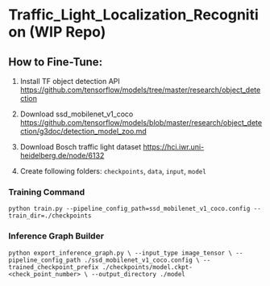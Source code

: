 # Traffic_Light_Localization_Recognition (WIP Repo)

## How to Fine-Tune:
1. Install TF object detection API  https://github.com/tensorflow/models/tree/master/research/object_detection

2. Download ssd_mobilenet_v1_coco https://github.com/tensorflow/models/blob/master/research/object_detection/g3doc/detection_model_zoo.md

3. Download Bosch traffic light dataset https://hci.iwr.uni-heidelberg.de/node/6132

4. Create following folders: `checkpoints`, `data`, `input`, `model`

### Training Command
`python train.py --pipeline_config_path=ssd_mobilenet_v1_coco.config --train_dir=./checkpoints`

### Inference Graph Builder
`python export_inference_graph.py \
    --input_type image_tensor \
    --pipeline_config_path ./ssd_mobilenet_v1_coco.config \
    --trained_checkpoint_prefix ./checkpoints/model.ckpt-<check_point_number> \
    --output_directory ./model`
